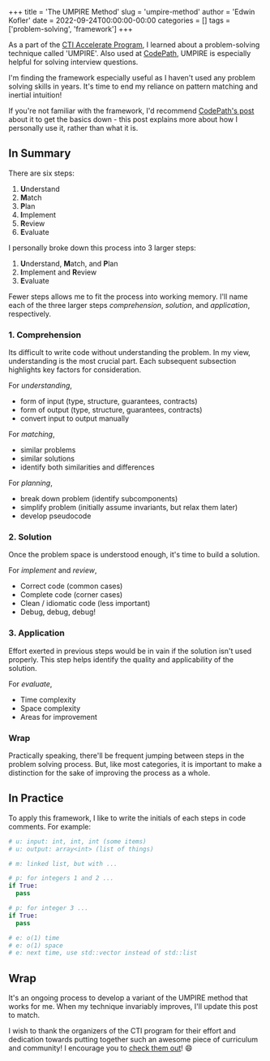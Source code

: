 +++
title = 'The UMPIRE Method'
slug = 'umpire-method'
author = 'Edwin Kofler'
date = 2022-09-24T00:00:00-00:00
categories = []
tags = ['problem-solving', 'framework']
+++


As a part of the [CTI Accelerate Program](https://computingtalentinitiative.org/accelerate/), I learned about a problem-solving technique called 'UMPIRE'. Also used at [CodePath](https://www.codepath.org), UMPIRE is especially helpful for solving interview questions.

I'm finding the framework especially useful as I haven't used any problem solving skills in years. It's time to end my reliance on pattern matching and inertial intuition!

If you're not familiar with the framework, I'd recommend [CodePath's post](https://guides.codepath.com/compsci/UMPIRE-Interview-Strategy) about it to get the basics down - this post explains more about how I personally use it, rather than what it is.

## In Summary

There are six steps:

1. **U**nderstand
2. **M**atch
3. **P**lan
4. **I**mplement
5. **R**eview
6. **E**valuate

I personally broke down this process into 3 larger steps:

1. **U**nderstand, **M**atch, and **P**lan
2. **I**mplement and **R**eview
3. **E**valuate

Fewer steps allows me to fit the process into working memory. I'll name each of the three larger steps _comprehension_, _solution_, and _application_, respectively.

### 1. Comprehension

Its difficult to write code without understanding the problem. In my view, understanding is the most crucial part. Each subsequent subsection highlights key factors for consideration.

For _understanding_,

- form of input (type, structure, guarantees, contracts)
- form of output (type, structure, guarantees, contracts)
- convert input to output manually

For _matching_,

- similar problems
- similar solutions
- identify both similarities and differences

For _planning_,

- break down problem (identify subcomponents)
- simplify problem (initially assume invariants, but relax them later)
- develop pseudocode

### 2. Solution

Once the problem space is understood enough, it's time to build a solution.

For _implement_ and _review_,

- Correct code (common cases)
- Complete code (corner cases)
- Clean / idiomatic code (less important)
- Debug, debug, debug!

### 3. Application

Effort exerted in previous steps would be in vain if the solution isn't used properly. This step helps identify the quality and applicability of the solution.

For _evaluate_,

- Time complexity
- Space complexity
- Areas for improvement

### Wrap

Practically speaking, there'll be frequent jumping between steps in the problem solving process. But, like most categories, it is important to make a distinction for the sake of improving the process as a whole.

## In Practice

To apply this framework, I like to write the initials of each steps in code comments. For example:

```py
# u: input: int, int, int (some items)
# u: output: array<int> (list of things)

# m: linked list, but with ...

# p: for integers 1 and 2 ...
if True:
  pass

# p: for integer 3 ...
if True:
  pass

# e: o(1) time
# e: o(1) space
# e: next time, use std::vector instead of std::list
```

## Wrap

It's an ongoing process to develop a variant of the UMPIRE method that works for me. When my technique invariably improves, I'll update this post to match.

I wish to thank the organizers of the CTI program for their effort and dedication towards putting together such an awesome piece of curriculum and community! I encourage you to [check them out](https://computingtalentinitiative.org/accelerate/)! :smile:
